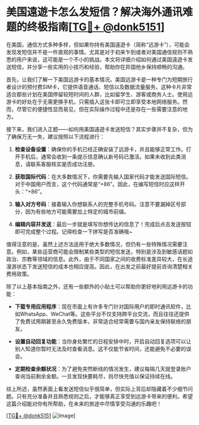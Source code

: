 # 美国遠遊卡怎么发短信？解决海外通讯难题的终极指南[[TG💪+ @donk5151](https://t.me/s/donk5151)]

在美国，通信方式多种多样，但如果你持有美国遠遊卡（简称“远游卡”），可能会发现发短信并不是一件直观的事情。尤其是对于初来乍到或者对美国通信规则不熟悉的用户来说，这可能是一个不小的挑战。本文将详细介绍如何通过美国遠遊卡发送短信，并分享一些实用的小技巧和经验，帮助你在异国他乡保持顺畅的沟通。

首先，让我们了解一下美国远游卡的基本情况。美国远游卡是一种专门为短期旅行者设计的预付费SIM卡，它提供语音通话、短信以及数据流量服务。这种卡片非常适合那些计划在美国停留较短时间的人群，比如留学生、游客或商务人士。使用远游卡的好处在于无需更换手机，只需插入这张卡即可立即享受本地网络服务。然而，尽管它的便捷性显而易见，但在实际操作过程中还是存在一些需要注意的地方。

接下来，我们进入正题——如何用美国遠遊卡发送短信？其实步骤并不复杂，但为了确保万无一失，建议按照以下流程进行：

1. **检查设备设置**：确保你的手机已经正确安装了远游卡，并且能够正常工作。打开手机后，通常会收到一条提示信息确认新号码已激活。如果未收到此类消息，请联系客服核实是否成功注册。

2. **获取国际代码**：在大多数情况下，你需要先输入国家代码才能发送国际短信。对于中国用户而言，这个代码通常是“+86”。因此，在编写短信时应这样开头：“+86”。

3. **输入对方号码**：接着输入你想联系人的完整手机号码。注意不要漏掉区号部分，因为有些地方可能需要加上特定的城市前缀。

4. **编辑内容并发送**：最后一步就是填写你想传达的信息了！完成后点击发送按钮即可完成整个过程。记得检查一下拼写是否准确哦~

值得注意的是，虽然上述方法适用于绝大多数情况，但仍有一些特殊情况需要注意。例如，某些运营商可能会限制某些类型的短信发送，特别是涉及到敏感话题如政治、宗教等领域的信息。此外，由于不同国家之间的收费标准差异较大，在长途漫游状态下发送短信的成本也相应提高。因此，在出发之前最好提前咨询清楚相关费用政策。

除了以上基本指南之外，还有一些额外的小贴士可以帮助你更好地利用远游卡的功能：

- **下载专用应用程序**：现在市面上有许多专门针对国际用户的即时通讯软件，比如WhatsApp、WeChat等。这些平台不仅支持跨平台交流，而且往往还提供了免费试用期甚至永久免费版本，非常适合经常需要与国内亲友保持联络的朋友。
  
- **设置自动回复功能**：当你身处繁忙的日程安排中时，开启自动回复选项可以让别人知道你暂时无法及时查看消息。这不仅能节省时间，还能避免不必要的误会。

- **定期检查余额状况**：为了避免突然断线的情况发生，建议每隔几天就登录账户查询当前剩余金额。一旦发现快要耗尽，则尽快充值以保证持续在线。

综上所述，虽然表面上看发送短信似乎很简单，但实际上背后却隐藏着不少细节问题。只有充分准备并且熟悉规则之后，才能够真正享受到远游卡带来的便利。希望这篇介绍能对你有所帮助，在未来的旅途中尽情享受沟通的乐趣吧！

[[TG💪+ @donk5151](https://t.me/s/donk5151) ![Image](https://i.postimg.cc/rwNCRYN7/Snipaste-2025-04-30-17-27-05.png)]